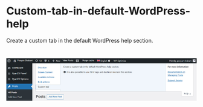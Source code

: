 # Custom-tab-in-default-WordPress-help
Create a custom tab in the default WordPress help section.
#
[![pooyanshabani](wphelp.jpg)](https://pooyan-shabani.ir)
